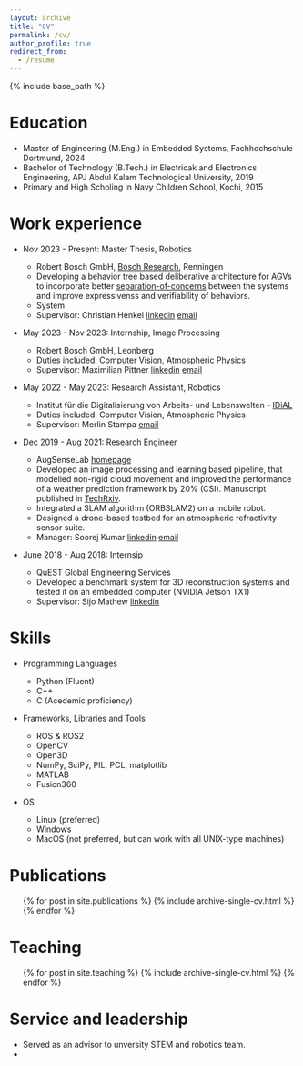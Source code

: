 ```yaml
---
layout: archive
title: "CV"
permalink: /cv/
author_profile: true
redirect_from:
  - /resume
---
```


{% include base_path %}

Education
======
* Master of Engineering (M.Eng.) in Embedded Systems, Fachhochschule Dortmund, 2024
* Bachelor of Technology (B.Tech.) in Electricak and Electronics Engineering, APJ Abdul Kalam Technological University, 2019
* Primary and High Scholing in Navy Children School, Kochi, 2015

Work experience
======
* Nov 2023 - Present: Master Thesis, Robotics
  * Robert Bosch GmbH, [Bosch Research](https://www.bosch.com/research/), Renningen 
  * Developing a behavior tree based deliberative architecture for AGVs to incorporate better [separation-of-concerns](https://en.wikipedia.org/wiki/Separation_of_concerns) between the systems and improve expressivenss and verifiability of behaviors.
  * System
  * Supervisor: Christian Henkel [linkedin](https://www.linkedin.com/in/henkelchristian/) [email](mailto:henkel.christian@de.bosch.com)

* May 2023 - Nov 2023: Internship, Image Processing
  * Robert Bosch GmbH, Leonberg
  * Duties included: Computer Vision, Atmospheric Physics
  * Supervisor: Maximilian Pittner [linkedin](https://www.linkedin.com/in/maximilian-pittner/) [email](mailto:maximilian.pittner@de.bosch.com)

* May 2022 - May 2023: Research Assistant, Robotics
  * Institut für die Digitalisierung von Arbeits- und Lebenswelten - [IDiAL](https://www.fh-dortmund.de/microsite/idial/index.php)
  * Duties included: Computer Vision, Atmospheric Physics
  * Supervisor: Merlin Stampa [email](mailto:merlin.stampa@fh-dortmund.de)

* Dec 2019 - Aug 2021: Research Engineer
  * AugSenseLab [homepage](https://www.augsenselab.com)
  * Developed an image processing and learning based pipeline, that modelled non-rigid cloud movement and improved the performance of a weather prediction framework by 20% (CSI). Manuscript published in [TechRxiv]().
  * Integrated a SLAM algorithm (ORBSLAM2) on a mobile robot.
  * Designed a drone-based testbed for an atmospheric refractivity sensor suite.
  * Manager: Soorej Kumar [linkedin](https://www.linkedin.com/in/soorejkumar/) [email](mailto:soorej@augsenselab.com)
 
* June 2018 - Aug 2018: Internsip
  * QuEST Global Engineering Services
  * Developed a benchmark system for 3D reconstruction systems and tested it on an embedded computer (NVIDIA Jetson TX1)
  * Supervisor: Sijo Mathew [linkedin](https://www.linkedin.com/in/sijomathewk/)
  
Skills
======
* Programming Languages
  * Python (Fluent)
  * C++
  * C (Acedemic proficiency)

* Frameworks, Libraries and Tools
  * ROS & ROS2
  * OpenCV
  * Open3D
  * NumPy, SciPy, PIL, PCL, matplotlib
  * MATLAB
  * Fusion360

* OS
  * Linux (preferred)
  * Windows
  * MacOS (not preferred, but can work with all UNIX-type machines)

Publications
======
  <ul>{% for post in site.publications %}
    {% include archive-single-cv.html %}
  {% endfor %}</ul>

Teaching
======
  <ul>{% for post in site.teaching %}
    {% include archive-single-cv.html %}
  {% endfor %}</ul>
  
Service and leadership
======
* Served as an advisor to unversity STEM and robotics team.
* 

